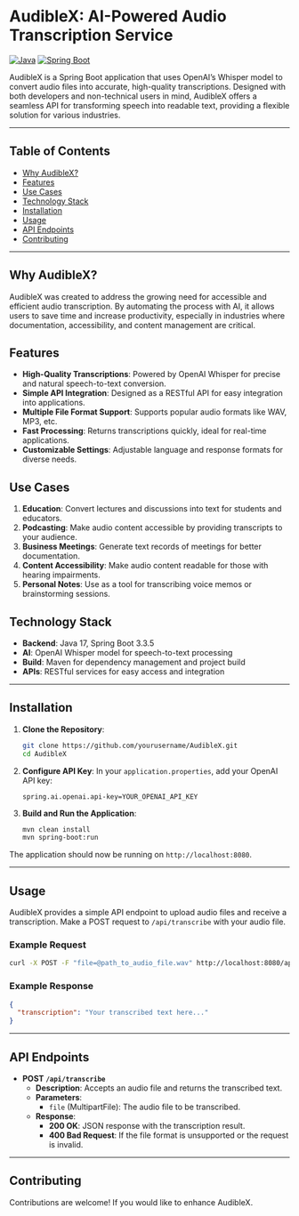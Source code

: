 
# **AudibleX: AI-Powered Audio Transcription Service**

[![Java](https://img.shields.io/badge/java-17-blue)](https://www.oracle.com/java/technologies/javase/jdk17-archive-downloads.html) 
[![Spring Boot](https://img.shields.io/badge/Spring%20Boot-3.3.5-brightgreen)](https://spring.io/projects/spring-boot)

AudibleX is a Spring Boot application that uses OpenAI’s Whisper model to convert audio files into accurate, high-quality transcriptions. Designed with both developers and non-technical users in mind, AudibleX offers a seamless API for transforming speech into readable text, providing a flexible solution for various industries.

---

## **Table of Contents**

- [Why AudibleX?](#why-audiblex)
- [Features](#features)
- [Use Cases](#use-cases)
- [Technology Stack](#technology-stack)
- [Installation](#installation)
- [Usage](#usage)
- [API Endpoints](#api-endpoints)
- [Contributing](#contributing)

---

## **Why AudibleX?**

AudibleX was created to address the growing need for accessible and efficient audio transcription. By automating the process with AI, it allows users to save time and increase productivity, especially in industries where documentation, accessibility, and content management are critical.

## **Features**

- **High-Quality Transcriptions**: Powered by OpenAI Whisper for precise and natural speech-to-text conversion.
- **Simple API Integration**: Designed as a RESTful API for easy integration into applications.
- **Multiple File Format Support**: Supports popular audio formats like WAV, MP3, etc.
- **Fast Processing**: Returns transcriptions quickly, ideal for real-time applications.
- **Customizable Settings**: Adjustable language and response formats for diverse needs.

## **Use Cases**

1. **Education**: Convert lectures and discussions into text for students and educators.
2. **Podcasting**: Make audio content accessible by providing transcripts to your audience.
3. **Business Meetings**: Generate text records of meetings for better documentation.
4. **Content Accessibility**: Make audio content readable for those with hearing impairments.
5. **Personal Notes**: Use as a tool for transcribing voice memos or brainstorming sessions.

## **Technology Stack**

- **Backend**: Java 17, Spring Boot 3.3.5
- **AI**: OpenAI Whisper model for speech-to-text processing
- **Build**: Maven for dependency management and project build
- **APIs**: RESTful services for easy access and integration

---

## **Installation**

1. **Clone the Repository**:
   ```bash
   git clone https://github.com/yourusername/AudibleX.git
   cd AudibleX
   ```

2. **Configure API Key**:
   In your `application.properties`, add your OpenAI API key:
   ```properties
   spring.ai.openai.api-key=YOUR_OPENAI_API_KEY
   ```

3. **Build and Run the Application**:
   ```bash
   mvn clean install
   mvn spring-boot:run
   ```

The application should now be running on `http://localhost:8080`.

---

## **Usage**

AudibleX provides a simple API endpoint to upload audio files and receive a transcription. Make a POST request to `/api/transcribe` with your audio file.

### **Example Request**

```bash
curl -X POST -F "file=@path_to_audio_file.wav" http://localhost:8080/api/transcribe
```

### **Example Response**

```json
{
  "transcription": "Your transcribed text here..."
}
```

---

## **API Endpoints**

- **POST `/api/transcribe`**
  - **Description**: Accepts an audio file and returns the transcribed text.
  - **Parameters**:
    - `file` (MultipartFile): The audio file to be transcribed.
  - **Response**:
    - **200 OK**: JSON response with the transcription result.
    - **400 Bad Request**: If the file format is unsupported or the request is invalid.

---

## **Contributing**

Contributions are welcome! If you would like to enhance AudibleX.
